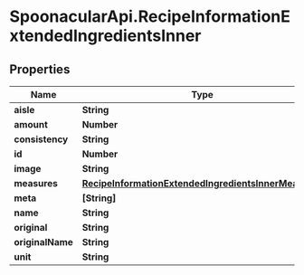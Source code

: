 # SpoonacularApi.RecipeInformationExtendedIngredientsInner

## Properties

Name | Type | Description | Notes
------------ | ------------- | ------------- | -------------
**aisle** | **String** |  | 
**amount** | **Number** |  | 
**consistency** | **String** |  | 
**id** | **Number** |  | 
**image** | **String** |  | 
**measures** | [**RecipeInformationExtendedIngredientsInnerMeasures**](RecipeInformationExtendedIngredientsInnerMeasures.md) |  | [optional] 
**meta** | **[String]** |  | [optional] 
**name** | **String** |  | 
**original** | **String** |  | 
**originalName** | **String** |  | 
**unit** | **String** |  | 


